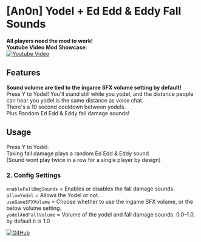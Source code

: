# [An0n] Yodel + Ed Edd & Eddy Fall Sounds

**All players need the mod to work!**  
**Youtube Video Mod Showcase:**  
[![Youtube Video](https://i.imgur.com/uX7kfou.jpeg)](https://youtu.be/8lyHo8U0NA8)

## Features
**Sound volume are tied to the ingame SFX volume setting by default!**  
Press Y to Yodel! You'll stand still while you yodel, and the distance people can hear you yodel is the same distance as voice chat.  
There's a 10 second cooldown between yodels.  
Plus Random Ed Edd & Eddy fall damage sounds!

## Usage
Press Y to Yodel.  
Taking fall damage plays a random Ed Edd & Eddy sound  
(Sound wont play twice in a row for a single player by design)


### 2. Config Settings  
`enableFallDmgSounds` = Enables or disables the fall damage sounds.  
`allowYodel` = Allows the Yodel or not.  
`useGameSFXVolume` = Choose whether to use the ingame SFX volume, or the below volume setting.  
`yodelAndFallVolume` = Volume of the yodel and fall damage sounds. 0.0-1.0, by default it is 1.0  

[![GitHub](https://img.shields.io/badge/GitHub-An0n_Patches_Peak-brightgreen?style=for-the-badge&logo=GitHub)](https://github.com/amooose/An0n_Patches_Peak/)  
